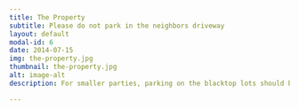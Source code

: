 ```yaml
---
title: The Property
subtitle: Please do not park in the neighbors driveway
layout: default
modal-id: 6
date: 2014-07-15
img: the-property.jpg
thumbnail: the-property.jpg
alt: image-alt
description: For smaller parties, parking on the blacktop lots should be easy and sufficient. For any other events, use the following breakdown as a guideline. The markings on the map here are explained in the sections below.

---
```

